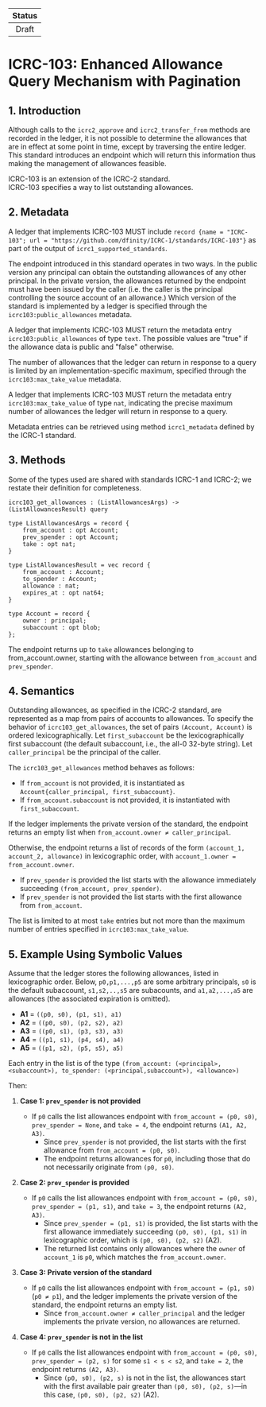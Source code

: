 | Status |
|:------:|
|Draft|

# ICRC-103: Enhanced Allowance Query Mechanism with Pagination

## 1. Introduction

Although calls to the `icrc2_approve` and `icrc2_transfer_from` methods are recorded in the ledger, it is not possible to determine the allowances that are in effect at some point in time, except by traversing the entire ledger.  This standard introduces an endpoint which will return this information thus making the management of allowances feasible.

ICRC-103 is an extension of the ICRC-2 standard.  
ICRC-103 specifies a way to list outstanding allowances.


## 2. Metadata

A ledger that implements ICRC-103 MUST include `record {name = "ICRC-103"; url = "https://github.com/dfinity/ICRC-1/standards/ICRC-103"}` as part of the output of `icrc1_supported_standards`.

The endpoint introduced in this standard operates in two ways.  In the public version any principal can obtain the outstanding allowances of any other principal. In the private version, the allowances returned by the endpoint must have been issued by the caller (i.e. the caller is the principal controlling the source account of an allowance.)
Which version of the standard is implemented by a ledger is specified through the `icrc103:public_allowances` metadata.

A ledger that implements ICRC-103 MUST return the metadata entry `icrc103:public_allowances` of type `text`. The possible values are "true" if the allowance data is public and "false" otherwise.

The number of allowances that the ledger can return in response to a query is limited by an implementation-specific maximum, specified through the `icrc103:max_take_value` metadata.

A ledger that implements ICRC-103 MUST return the metadata entry `icrc103:max_take_value` of type `nat`, indicating the precise maximum number of allowances the ledger will return in response to a query.

Metadata entries can be retrieved using method `icrc1_metadata` defined by the ICRC-1 standard.

## 3. Methods

Some of the types used are shared with standards ICRC-1 and ICRC-2; we restate their definition for completeness.

```candid
icrc103_get_allowances : (ListAllowancesArgs) -> (ListAllowancesResult) query

type ListAllowancesArgs = record {
    from_account : opt Account;
    prev_spender : opt Account;
    take : opt nat;
}

type ListAllowancesResult = vec record {
    from_account : Account;
    to_spender : Account;
    allowance : nat;
    expires_at : opt nat64;
}

type Account = record {
    owner : principal;
    subaccount : opt blob;
};

```

The endpoint returns up to `take` allowances belonging to from_account.owner, starting with the allowance between `from_account` and `prev_spender`.


## 4. Semantics

Outstanding allowances, as specified in the ICRC-2 standard, are represented as a map from pairs of accounts to allowances. To specify the behavior of `icrc103_get_allowances`, the set of pairs `(Account, Account)` is ordered lexicographically. Let `first_subaccount` be the lexicographically first subaccount (the default subaccount, i.e., the all-0 32-byte string). Let `caller_principal` be the principal of the caller.

The `icrc103_get_allowances` method behaves as follows:

* If `from_account` is not provided, it is instantiated as `Account{caller_principal, first_subaccount}`.  
* If `from_account.subaccount` is not provided, it is instantiated with `first_subaccount`.

If the ledger implements the private version of the standard, the endpoint returns an empty list when `from_account.owner ≠ caller_principal`.

Otherwise, the endpoint returns a list of records of the form `(account_1, account_2, allowance)` in lexicographic order, with `account_1.owner = from_account.owner`.
 * If `prev_spender` is provided the list starts with the allowance immediately succeeding `(from_account, prev_spender)`.
 * If `prev_spender` is not provided the list starts with the first allowance from `from_account`.

The list is limited to at most `take` entries but not more than the maximum number of entries specified in `icrc103:max_take_value`.

## 5. Example Using Symbolic Values

Assume that the ledger stores the following allowances, listed in lexicographic order. Below, `p0,p1,...,p5` are some arbitrary principals, `s0` is the default subaccount, `s1,s2,..,s5` are subacounts, and `a1,a2,...,a5` are allowances (the associated expiration is omitted).

- **A1** = `((p0, s0), (p1, s1), a1)`
- **A2** = `((p0, s0), (p2, s2), a2)`
- **A3** = `((p0, s1), (p3, s3), a3)`
- **A4** = `((p1, s1), (p4, s4), a4)`
- **A5** = `((p1, s2), (p5, s5), a5)`

Each entry in the list is of the type `(from_account: (<principal>,<subaccount>), to_spender: (<principal,subaccount>), <allowance>)`

Then:


1. **Case 1: `prev_spender` is not provided**
   - If `p0` calls the list allowances endpoint with `from_account = (p0, s0)`, `prev_spender = None`, and `take = 4`, the endpoint returns `(A1, A2, A3)`.
     - Since `prev_spender` is not provided, the list starts with the first allowance from `from_account = (p0, s0)`.
     - The endpoint returns allowances for `p0`, including those that do not necessarily originate from `(p0, s0)`.

2. **Case 2: `prev_spender` is provided**
   - If `p0` calls the list allowances endpoint with `from_account = (p0, s0)`, `prev_spender = (p1, s1)`, and `take = 3`, the endpoint returns `(A2, A3)`.
     - Since `prev_spender = (p1, s1)` is provided, the list starts with the first allowance immediately succeeding `(p0, s0), (p1, s1)` in lexicographic order, which is `(p0, s0), (p2, s2)` (A2).
     - The returned list contains only allowances where the `owner` of `account_1` is `p0`, which matches the `from_account.owner`.

3. **Case 3: Private version of the standard**
   - If `p0` calls the list allowances endpoint with `from_account = (p1, s0)` (`p0 ≠ p1`), and the ledger implements the private version of the standard, the endpoint returns an empty list.
     - Since `from_account.owner ≠ caller_principal` and the ledger implements the private version, no allowances are returned.

4. **Case 4: `prev_spender` is not in the list**
   - If `p0` calls the list allowances endpoint with `from_account = (p0, s0)`, `prev_spender = (p2, s)` for some `s1 < s < s2`, and `take = 2`, the endpoint returns `(A2, A3)`.
     - Since `(p0, s0), (p2, s)` is not in the list, the allowances start with the first available pair greater than `(p0, s0), (p2, s)`—in this case, `(p0, s0), (p2, s2)` (A2).
